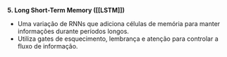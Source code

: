 
**5. Long Short-Term Memory ([[LSTM]])**

* Uma variação de RNNs que adiciona células de memória para manter informações durante períodos longos.
* Utiliza gates de esquecimento, lembrança e atenção para controlar a fluxo de informação.